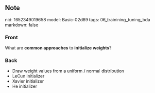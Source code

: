 ## Note
nid: 1652349019658
model: Basic-02d89
tags: 06_trainining_tuning_bda
markdown: false

### Front
What are <b>common approaches</b> to <b>initialize weights</b>?

### Back
<ul><li>Draw weight values from a uniform / normal distribution</li><li>LeCun initializer</li><li>Xavier initializer</li><li>He initializer</li></ul>
